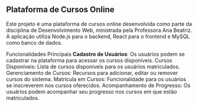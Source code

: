 <h2>Plataforma de Cursos Online</h2>
<p></p>Este projeto é uma plataforma de cursos online desenvolvida como parte da disciplina de Desenvolvimento Web, ministrada pela Professora Ana Beatriz. A aplicação utiliza Node.js para o backend, React para o frontend e MySQL como banco de dados.</p>

Funcionalidades Principais
<b>Cadastro de Usuários</b>: Os usuários podem se cadastrar na plataforma para acessar os cursos disponíveis.
Cursos Disponíveis: Lista de cursos disponíveis para os usuários matriculados.
Gerenciamento de Cursos: Recursos para adicionar, editar ou remover cursos do sistema.
Matrícula em Cursos: Funcionalidade para os usuários se inscreverem nos cursos oferecidos.
Acompanhamento de Progresso: Os usuários podem acompanhar seu progresso nos cursos em que estão matriculados.
